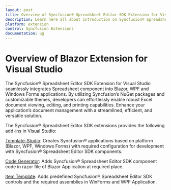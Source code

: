 ```yaml
---
layout: post
title: Overview of Syncfusion® Spreadsheet Editor SDK Extension for Visual Studio | Syncfusion
description: Learn here all about introduction on Syncfusion® Spreadsheet Editor SDK extension for Visual Studio which made integration ease.
platform: extension
control: Syncfusion Extensions
documentation: ug
---
```


# Overview of Blazor Extension for Visual Studio

The Syncfusion® Spreadsheet Editor SDK Extension for Visual Studio seamlessly integrates Spreadsheet component into Blazor, WPF and Windows Forms applications. By utilizing Syncfusion’s NuGet packages and customizable themes, developers can effortlessly enable robust Excel document viewing, editing, and printing capabilities. Enhance your application’s document management with a streamlined, efficient, and versatile solution.

The Syncfusion® Spreadsheet Editor SDK extensions provides the following add-ins in Visual Studio:

[Template-Studio](template-studio):  Creates Syncfusion® applications based on platform (Blazor, WPF, Windows Forms) with required configuration for development with Syncfusion® Spreadsheet Editor SDK components.

[Code Generator](code-generator): Adds Syncfusion® Spreadsheet Editor SDK component code in razor file of Blazor Application at required place.

[Item Template](item-template): Adds predefined Syncfusion® Spreadsheet Editor SDK controls and the required assemblies in WinForms and WPF Application.
